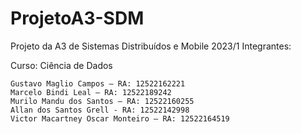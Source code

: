 # ProjetoA3-SDM
Projeto da A3 de Sistemas Distribuídos e Mobile 2023/1
Integrantes:

Curso: Ciência de Dados

    Gustavo Maglio Campos – RA: 12522162221
    Marcelo Bindi Leal – RA: 12522189242
    Murilo Mandu dos Santos – RA: 12522160255
    Allan dos Santos Grell - RA: 12522142998
    Victor Macartney Oscar Monteiro – RA: 12522164519
